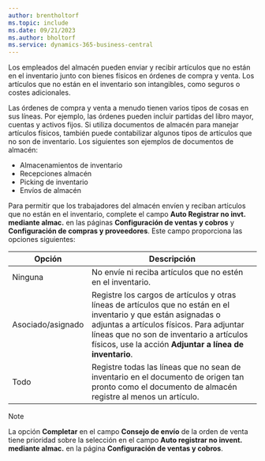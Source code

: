 ```yaml
---
author: brentholtorf
ms.topic: include
ms.date: 09/21/2023
ms.author: bholtorf
ms.service: dynamics-365-business-central
---
```


Los empleados del almacén pueden enviar y recibir artículos que no están en el inventario junto con bienes físicos en órdenes de compra y venta. Los artículos que no están en el inventario son intangibles, como seguros o costes adicionales.

Las órdenes de compra y venta a menudo tienen varios tipos de cosas en sus líneas. Por ejemplo, las órdenes pueden incluir partidas del libro mayor, cuentas y activos fijos. Si utiliza documentos de almacén para manejar artículos físicos, también puede contabilizar algunos tipos de artículos que no son de inventario. Los siguientes son ejemplos de documentos de almacén:

* Almacenamientos de inventario
* Recepciones almacén
* Picking de inventario
* Envíos de almacén

Para permitir que los trabajadores del almacén envíen y reciban artículos que no están en el inventario, complete el campo **Auto Registrar no invt. mediante almac.** en las páginas **Configuración de ventas y cobros** y **Configuración de compras y proveedores**. Este campo proporciona las opciones siguientes:

|Opción  |Descripción  |
|---------|---------|
|Ninguna     |No envíe ni reciba artículos que no estén en el inventario.         |
|Asociado/asignado     | Registre los cargos de artículos y otras líneas de artículos que no están en el inventario y que están asignadas o adjuntas a artículos físicos. Para adjuntar líneas que no son de inventario a artículos físicos, use la acción **Adjuntar a línea de inventario**.        |
|Todo     | Registre todas las líneas que no sean de inventario en el documento de origen tan pronto como el documento de almacén registre al menos un artículo.        |

> [!NOTE]
> La opción **Completar** en el campo **Consejo de envío** de la orden de venta tiene prioridad sobre la selección en el campo **Auto registrar no invent. mediante almac.** en la página **Configuración de ventas y cobros**.